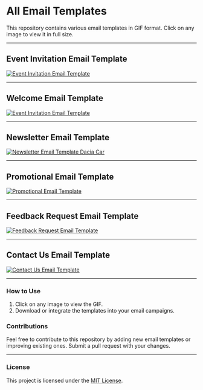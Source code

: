 # All Email Templates

This repository contains various email templates in GIF format. Click on any image to view it in full size.

---

## Event Invitation Email Template

[![Event Invitation Email Template](course.gif)](course.gif)

---

## Welcome Email Template

[![Event Invitation Email Template](profile.gif)](profile.gif)

---

## Newsletter Email Template

[![Newsletter Email Template Dacia Car](dacia.gif)](dacia.gif)

---

## Promotional Email Template

[![Promotional Email Template](first-project.gif)](first-project.gif)

---

## Feedback Request Email Template

[![Feedback Request Email Template](feedback-request-email-template.gif)](feedback-request-email-template.gif)

---

## Contact Us Email Template

[![Contact Us Email Template](contact-us-email-template.gif)](contact-us-email-template.gif)

---

### How to Use

1. Click on any image to view the GIF.
2. Download or integrate the templates into your email campaigns.

### Contributions

Feel free to contribute to this repository by adding new email templates or improving existing ones. Submit a pull request with your changes.

---

### License

This project is licensed under the [MIT License](LICENSE).
